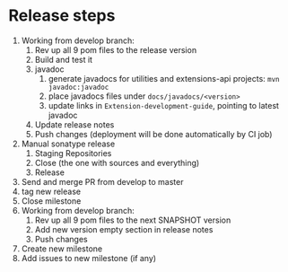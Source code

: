 # Release steps

1. Working from develop branch:
   1. Rev up all 9 pom files to the release version
   1. Build and test it
   1. javadoc
      1. generate javadocs for utilities and extensions-api projects: `mvn javadoc:javadoc`
      1. place javadocs files under `docs/javadocs/<version>`
      1. update links in `Extension-development-guide`, pointing to latest javadoc
   1. Update release notes
   1. Push changes (deployment will be done automatically by CI job)
1. Manual sonatype release
   1. Staging Repositories
   1. Close (the one with sources and everything)
   1. Release
1. Send and merge PR from develop to master
1. tag new release
1. Close milestone
1. Working from develop branch:
   1. Rev up all 9 pom files to the next SNAPSHOT version
   1. Add new version empty section in release notes
   1. Push changes
1. Create new milestone
1. Add issues to new milestone (if any)